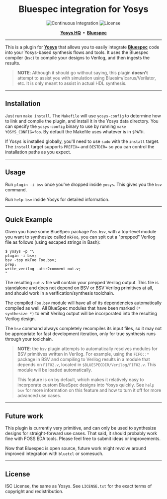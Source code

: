 <div class="title-block" style="text-align: center;" align="center">

# Bluespec integration for Yosys

![Continuous Integration]
![License]

[Continuous Integration]: https://github.com/thoughtpolice/yosys-bsv/workflows/CI/badge.svg
[License]:        https://img.shields.io/badge/license-ISC%20-blueviolet.svg

<strong>
  <a href="https://github.com/yosyshq">Yosys HQ</a>&nbsp;&nbsp;&bull;&nbsp;&nbsp;<a href="https://github.com/B-Lang-org/bsc">Bluespec</a>
</strong>

---

</div>

This is a plugin for **[Yosys]** that allows you to easily integrate
**[Bluespec]** code into your Yosys-based synthesis flows and tools. It uses
the Bluespec compiler (`bsc`) to compile your designs to Verilog, and then
ingests the results.

> **NOTE**: Although it should go without saying, this plugin **doesn't**
> attempt to assist you with simulation using Bluesim/Icarus/Verilator, etc. It
> is only meant to assist in actual HDL synthesis.

[Yosys]: https://github.com/yosyshq/yosys
[Bluespec]: https://github.com/B-Lang-org/bsc

---

## Installation

Just run `make install`. The `Makefile` will use `yosys-config` to determine
how to link and compile the plugin, and install it in the Yosys data directory.
You can specify the `yosys-config` binary to use by running `make
YOSYS_CONFIG=foo`.  By default the Makefile uses whatever is in `$PATH`.

If Yosys is installed globally, you'll need to use `sudo` with the `install`
target. The `install` target supports `PREFIX=` and `DESTDIR=` so you can
control the installation paths as you expect.

---

## Usage

Run `plugin -i bsv` once you've dropped inside `yosys`. This gives you the
`bsv` command.

Run `help bsv` inside Yosys for detailed information.

---

## Quick Example

Given you have some BlueSpec package `Foo.bsv`, with a top-level module you
want to synthesize called `mkFoo`, you can spit out a "prepped" Verilog file as
follows (using escaped strings in Bash):

```lang=bash
$ yosys -p "\
plugin -i bsv;
bsv -top mkFoo Foo.bsv;
prep;
write_verilog -attr2comment out.v;
"
```

The resulting `out.v` file will contain your prepped Verilog output. This file
is standalone and does not depend on BSV or BSV Verilog primitives at all, and
should work in a verification/synthesis toolchain.

The compiled `Foo.bsv` module will have all of its dependencies automatically
compiled as well. All BlueSpec modules that have been marked `(* synthesize *)`
to emit Verilog output will be incorporated into the resulting Verilog design.

The `bsv` command always completely recompiles its input files, so it may not
be appropriate for fast development iteration, only for true synthesis runs
through your toolchain.

> **NOTE**: the `bsv` plugin attempts to automatically resolves modules for BSV
> primitives written in Verilog. For example, using the `FIFO::*` package in
> BSV and compiling to Verilog results in a module that depends on `FIFO2.v`,
> located in `$BLUESPECDIR/Verilog/FIFO2.v`. This module will be loaded
> automatically.
>
> This feature is on by default, which makes it relatively easy to incorporate
> custom BlueSpec designs into Yosys quickly. See `help bsv` for more
> information on this feature and how to turn it off for more advanced use
> cases.

---

## Future work

This plugin is currently very primitive, and can only be used to synthesize
designs for straight-forward use cases. That said, it should probably work fine
with FOSS EDA tools. Please feel free to submit ideas or improvements.

Now that Bluespec is open source, future work might revolve around improved
integration with `bluetcl` or somesuch.

---

## License

ISC License, the same as Yosys. See `LICENSE.txt` for the exact terms of
copyright and redistribution.
